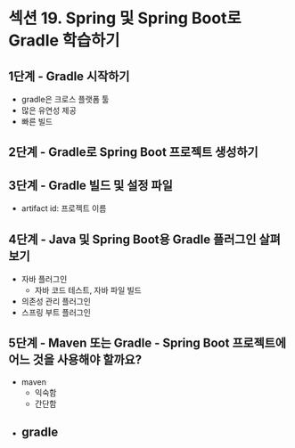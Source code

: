# 섹션 19. Spring 및 Spring Boot로 Gradle 학습하기

## 1단계 - Gradle 시작하기

- gradle은 크로스 플랫폼 툴
- 많은 유연성 제공
- 빠른 빌드

## 2단계 - Gradle로 Spring Boot 프로젝트 생성하기

## 3단계 - Gradle 빌드 및 설정 파일

- artifact id: 프로젝트 이름

## 4단계 - Java 및 Spring Boot용 Gradle 플러그인 살펴보기

- 자바 플러그인
    - 자바 코드 테스트, 자바 파일 빌드
- 의존성 관리 플러그인
- 스프링 부트 플러그인

## 5단계 - Maven 또는 Gradle - Spring Boot  프로젝트에 어느 것을 사용해야 할까요?

- maven
    - 익숙함
    - 간단함
- gradle
    -